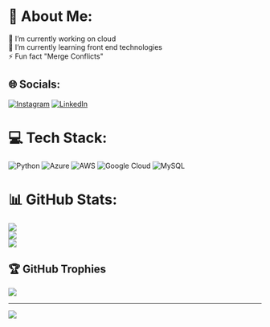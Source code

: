 # 💫 About Me:
🔭 I’m currently working on cloud <br>🌱 I’m currently learning front end technologies <br>⚡ Fun fact "Merge Conflicts"


## 🌐 Socials:
[![Instagram](https://img.shields.io/badge/Instagram-%23E4405F.svg?logo=Instagram&logoColor=white)](https://instagram.com/https://instagram.com/call__me_kamal_?igshid=ZDdkNTZiNTM=) [![LinkedIn](https://img.shields.io/badge/LinkedIn-%230077B5.svg?logo=linkedin&logoColor=white)](https://linkedin.com/in/https://www.linkedin.com/in/sanapathikamalchiranjeevi) 

# 💻 Tech Stack:
![Python](https://img.shields.io/badge/python-3670A0?style=for-the-badge&logo=python&logoColor=ffdd54) ![Azure](https://img.shields.io/badge/azure-%230072C6.svg?style=for-the-badge&logo=azure-devops&logoColor=white) ![AWS](https://img.shields.io/badge/AWS-%23FF9900.svg?style=for-the-badge&logo=amazon-aws&logoColor=white) ![Google Cloud](https://img.shields.io/badge/Google%20Cloud-%234285F4.svg?style=for-the-badge&logo=google-cloud&logoColor=white) ![MySQL](https://img.shields.io/badge/mysql-%2300f.svg?style=for-the-badge&logo=mysql&logoColor=white)
# 📊 GitHub Stats:
![](https://github-readme-stats.vercel.app/api?username=kamalchiranjeevi&theme=dark&hide_border=false&include_all_commits=true&count_private=true)<br/>
![](https://github-readme-streak-stats.herokuapp.com/?user=kamalchiranjeevi&theme=dark&hide_border=false)<br/>
![](https://github-readme-stats.vercel.app/api/top-langs/?username=kamalchiranjeevi&theme=dark&hide_border=false&include_all_commits=true&count_private=true&layout=compact)

## 🏆 GitHub Trophies
![](https://github-profile-trophy.vercel.app/?username=kamalchiranjeevi&theme=radical&no-frame=false&no-bg=false&margin-w=4)

---
[![](https://visitcount.itsvg.in/api?id=kamalchiranjeevi&icon=0&color=0)](https://visitcount.itsvg.in)

<!-- Proudly created with GPRM ( https://gprm.itsvg.in ) -->
